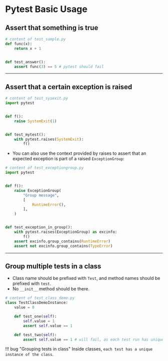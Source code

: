 # Pytest Basic Usage

## Assert that something is true

```python
# content of test_sample.py
def func(x):
    return x + 1


def test_answer():
    assert func(3) == 5 # pytest should fail
```

---

## Assert that a certain exception is raised

```python
# content of test_sysexit.py
import pytest


def f():
    raise SystemExit(1)


def test_mytest():
    with pytest.raises(SystemExit):
        f()
```

- You can also use the context provided by raises to assert that an expected exception is part of a raised `ExceptionGroup`:

```python
# content of test_exceptiongroup.py
import pytest


def f():
    raise ExceptionGroup(
        "Group message",
        [
            RuntimeError(),
        ],
    )


def test_exception_in_group():
    with pytest.raises(ExceptionGroup) as excinfo:
        f()
    assert excinfo.group_contains(RuntimeError)
    assert not excinfo.group_contains(TypeError)
```

---

## Group multiple tests in a class

- Class name should be prefixed with `Test`, and method names should be prefixed with `test`.
- No `__init__` method should be there.

```python
# content of test_class_demo.py
class TestClassDemoInstance:
    value = 0

    def test_one(self):
        self.value = 1
        assert self.value == 1

    def test_two(self):
        assert self.value == 1 # will fail, as each test run has unique instance
```

!!! bug "Grouping tests in class"
    Inside classes, `each test has a unique instance of the class`.
